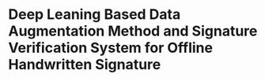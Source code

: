 # Deep Leaning Based Data Augmentation Method and Signature Verification System for Offline Handwritten Signature
